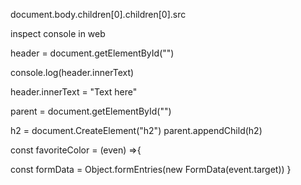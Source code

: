

<!-- To get specific tag -->

document.body.children[0].children[0].src

inspect console in web
<!-- Using getElementById -->

header = document.getElementById("<id>")

console.log(header.innerText)

header.innerText = "Text here"


<!-- CreateElement -->

parent = document.getElementById("<parent>")

h2 = document.CreateElement("h2")
parent.appendChild(h2)

<!-- Forms -->


const favoriteColor = (even) =>{

  const formData = Object.formEntries(new FormData(event.target))
}



